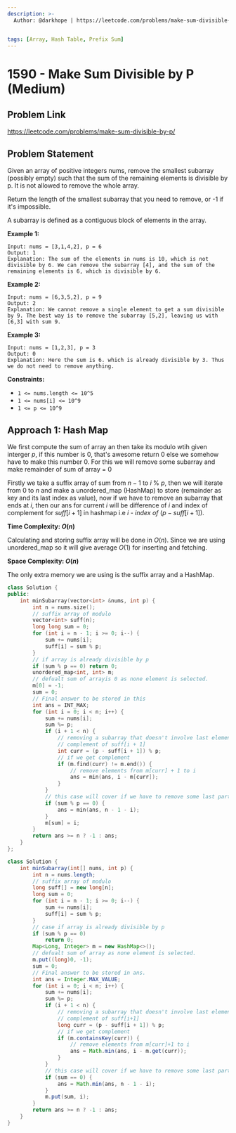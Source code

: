 ```yaml
---
description: >-
  Author: @darkhope | https://leetcode.com/problems/make-sum-divisible-by-p/


tags: [Array, Hash Table, Prefix Sum]
---
```


# 1590 - Make Sum Divisible by P (Medium)

## Problem Link

https://leetcode.com/problems/make-sum-divisible-by-p/

## Problem Statement

Given an array of positive integers nums, remove the smallest subarray (possibly empty) such that the sum of the remaining elements is divisible by p. It is not allowed to remove the whole array.

Return the length of the smallest subarray that you need to remove, or -1 if it's impossible.

A subarray is defined as a contiguous block of elements in the array.

**Example 1:**

```
Input: nums = [3,1,4,2], p = 6
Output: 1
Explanation: The sum of the elements in nums is 10, which is not divisible by 6. We can remove the subarray [4], and the sum of the remaining elements is 6, which is divisible by 6.
```

**Example 2:**

```
Input: nums = [6,3,5,2], p = 9
Output: 2
Explanation: We cannot remove a single element to get a sum divisible by 9. The best way is to remove the subarray [5,2], leaving us with [6,3] with sum 9.
```

**Example 3:**

```
Input: nums = [1,2,3], p = 3
Output: 0
Explanation: Here the sum is 6. which is already divisible by 3. Thus we do not need to remove anything.
```

**Constraints:**

- `1 <= nums.length <= 10^5`
- `1 <= nums[i] <= 10^9`
- `1 <= p <= 10^9`

## Approach 1: Hash Map

We first compute the sum of array an then take its modulo wtih given interger $p$, if this number is $0$, that's awesome return $0$ else we somehow have to make this number $0$. For this we will remove some subarray and make remainder of sum of array = $0$

Firstly we take a suffix array of sum from $n-1$ to $i$ % $p$, then we will iterate from $0$ to $n$ and make a unordered_map (HashMap) to store (remainder as key and its last index as value), now if we have to remove an subarray that ends at $i$, then our ans for current $i$ will be difference of $i$ and index of complement for $suff[i + 1]$ in hashmap i.e $i$ - $index$ $of$ $( p - suff[i + 1]) % p$.

**Time Complexity: $O(n)$**

Calculating and storing suffix array will be done in $O(n)$. Since we are using unordered_map so it will give average $O(1)$ for inserting and fetching.

**Space Complexity: $O(n)$**

The only extra memory we are using is the suffix array and a HashMap.

<Tabs> 
<TabItem value="cpp" label="C++"> <SolutionAuthor name="@darkhope"/>

```cpp
class Solution {
public:
    int minSubarray(vector<int> &nums, int p) {
        int n = nums.size();
        // suffix array of modulo
        vector<int> suff(n);
        long long sum = 0;
        for (int i = n - 1; i >= 0; i--) {
            sum += nums[i];
            suff[i] = sum % p;
        }
        // if array is already divisible by p
        if (sum % p == 0) return 0;
        unordered_map<int, int> m;
        // defualt sum of arrayis 0 as none element is selected.
        m[0] = -1;
        sum = 0;
        // Final answer to be stored in this
        int ans = INT_MAX;
        for (int i = 0; i < n; i++) {
            sum += nums[i];
            sum %= p;
            if (i + 1 < n) {
                // removing a subarray that doesn't involve last element
                // complement of suff[i + 1]
                int curr = (p - suff[i + 1]) % p;
                // if we get complement
                if (m.find(curr) != m.end()) {
                    // remove elements from m[curr] + 1 to i
                    ans = min(ans, i - m[curr]);
                }
            }
            // this case will cover if we have to remove some last part of array.
            if (sum % p == 0) {
                ans = min(ans, n - 1 - i);
            }
            m[sum] = i;
        }
        return ans >= n ? -1 : ans;
    }
};
```

</TabItem>
<TabItem value="java" label="Java">
<SolutionAuthor name="@darkhope"/>

```java
class Solution {
    int minSubarray(int[] nums, int p) {
        int n = nums.length;
        // suffix array of modulo
        long suff[] = new long[n];
        long sum = 0;
        for (int i = n - 1; i >= 0; i--) {
            sum += nums[i];
            suff[i] = sum % p;
        }
        // case if array is already divisible by p
        if (sum % p == 0)
            return 0;
        Map<Long, Integer> m = new HashMap<>();
        // defualt sum of array as none element is selected.
        m.put((long)0, -1);
        sum = 0;
        // Final answer to be stored in ans.
        int ans = Integer.MAX_VALUE;
        for (int i = 0; i < n; i++) {
            sum += nums[i];
            sum %= p;
            if (i + 1 < n) {
                // removing a subarray that doesn't involve last element
                // complement of suff[i+1]
                long curr = (p - suff[i + 1]) % p;
                // if we get complement
                if (m.containsKey(curr)) {
                    // remove elements from m[curr]+1 to i
                    ans = Math.min(ans, i - m.get(curr));
                }
            }
            // this case will cover if we have to remove some last part of array.
            if (sum == 0) {
                ans = Math.min(ans, n - 1 - i);
            }
            m.put(sum, i);
        }
        return ans >= n ? -1 : ans;
    }
}
```

</TabItem>
</Tabs>
